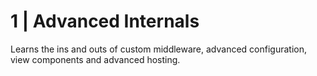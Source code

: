 # 1 | Advanced Internals
Learns the ins and outs of custom middleware, advanced configuration, view components and advanced hosting.